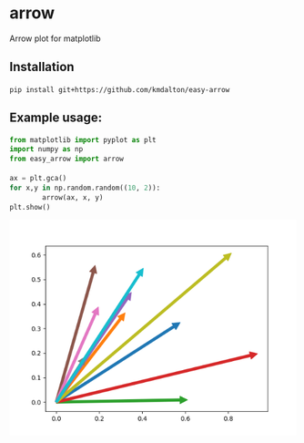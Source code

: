 # arrow
Arrow plot for matplotlib

## Installation
`pip install git+https://github.com/kmdalton/easy-arrow`

## Example usage:
```python
from matplotlib import pyplot as plt
import numpy as np
from easy_arrow import arrow

ax = plt.gca()
for x,y in np.random.random((10, 2)):
        arrow(ax, x, y)
plt.show()
```

![arrows](img/arrow.png)

